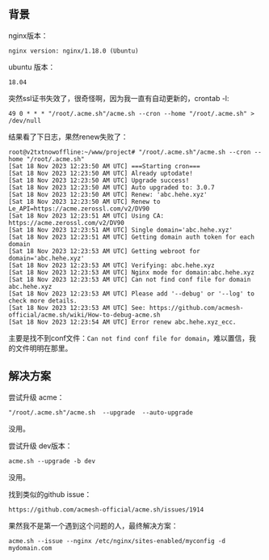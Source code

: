 ## 背景
nginx版本：
```text
nginx version: nginx/1.18.0 (Ubuntu)
```

ubuntu 版本：
```text
18.04
```

突然ssl证书失效了，很奇怪啊，因为我一直有自动更新的，crontab -l:
```text
49 0 * * * "/root/.acme.sh"/acme.sh --cron --home "/root/.acme.sh" > /dev/null
```
结果看了下日志，果然renew失败了：
```text
root@v2txtnowoffline:~/www/project# "/root/.acme.sh"/acme.sh --cron --home "/root/.acme.sh"
[Sat 18 Nov 2023 12:23:50 AM UTC] ===Starting cron===
[Sat 18 Nov 2023 12:23:50 AM UTC] Already uptodate!
[Sat 18 Nov 2023 12:23:50 AM UTC] Upgrade success!
[Sat 18 Nov 2023 12:23:50 AM UTC] Auto upgraded to: 3.0.7
[Sat 18 Nov 2023 12:23:50 AM UTC] Renew: 'abc.hehe.xyz'
[Sat 18 Nov 2023 12:23:50 AM UTC] Renew to Le_API=https://acme.zerossl.com/v2/DV90
[Sat 18 Nov 2023 12:23:51 AM UTC] Using CA: https://acme.zerossl.com/v2/DV90
[Sat 18 Nov 2023 12:23:51 AM UTC] Single domain='abc.hehe.xyz'
[Sat 18 Nov 2023 12:23:51 AM UTC] Getting domain auth token for each domain
[Sat 18 Nov 2023 12:23:53 AM UTC] Getting webroot for domain='abc.hehe.xyz'
[Sat 18 Nov 2023 12:23:53 AM UTC] Verifying: abc.hehe.xyz
[Sat 18 Nov 2023 12:23:53 AM UTC] Nginx mode for domain:abc.hehe.xyz
[Sat 18 Nov 2023 12:23:53 AM UTC] Can not find conf file for domain abc.hehe.xyz
[Sat 18 Nov 2023 12:23:53 AM UTC] Please add '--debug' or '--log' to check more details.
[Sat 18 Nov 2023 12:23:53 AM UTC] See: https://github.com/acmesh-official/acme.sh/wiki/How-to-debug-acme.sh
[Sat 18 Nov 2023 12:23:54 AM UTC] Error renew abc.hehe.xyz_ecc.

```
主要是找不到conf文件：`Can not find conf file for domain`，难以置信，我的文件明明在那里。


## 解决方案
尝试升级 acme：
```
"/root/.acme.sh"/acme.sh  --upgrade  --auto-upgrade
```
没用。

尝试升级 dev版本：
```text
acme.sh --upgrade -b dev
```
没用。

找到类似的github issue： 
```
https://github.com/acmesh-official/acme.sh/issues/1914
```
果然我不是第一个遇到这个问题的人，最终解决方案：
```text
acme.sh --issue --nginx /etc/nginx/sites-enabled/myconfig -d mydomain.com
```
